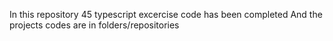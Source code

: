 In this repository 45 typescript excercise code has been completed
And the projects codes are in folders/repositories 
